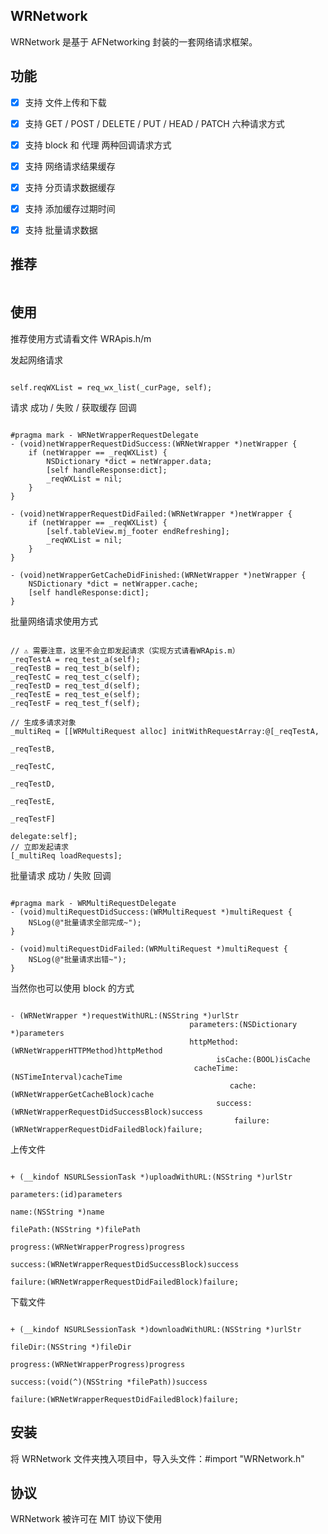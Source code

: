 ## WRNetwork

WRNetwork 是基于 AFNetworking 封装的一套网络请求框架。


## 功能

- [x] 支持 文件上传和下载
- [x] 支持 GET / POST / DELETE / PUT / HEAD / PATCH 六种请求方式
- [x] 支持 block 和 代理 两种回调请求方式
- [x] 支持 网络请求结果缓存
- [x] 支持 分页请求数据缓存
- [x] 支持 添加缓存过期时间
- [x] 支持 批量请求数据


## 推荐
<img src="https://github.com/wangrui460/WRNetwork/raw/master/screenshots/WRApis.png" alt="">


## 使用

推荐使用方式请看文件 WRApis.h/m

发起网络请求
<pre><code>
self.reqWXList = req_wx_list(_curPage, self);
</code></pre>

请求 成功 / 失败 / 获取缓存 回调
<pre><code>
#pragma mark - WRNetWrapperRequestDelegate
- (void)netWrapperRequestDidSuccess:(WRNetWrapper *)netWrapper {
    if (netWrapper == _reqWXList) {
        NSDictionary *dict = netWrapper.data;
        [self handleResponse:dict];
        _reqWXList = nil;
    }
}

- (void)netWrapperRequestDidFailed:(WRNetWrapper *)netWrapper {
    if (netWrapper == _reqWXList) {
        [self.tableView.mj_footer endRefreshing];
        _reqWXList = nil;
    }
}

- (void)netWrapperGetCacheDidFinished:(WRNetWrapper *)netWrapper {
    NSDictionary *dict = netWrapper.cache;
    [self handleResponse:dict];
}
</code></pre>

批量网络请求使用方式
<pre><code>
// ⚠️ 需要注意，这里不会立即发起请求（实现方式请看WRApis.m）
_reqTestA = req_test_a(self);
_reqTestB = req_test_b(self);
_reqTestC = req_test_c(self);
_reqTestD = req_test_d(self);
_reqTestE = req_test_e(self);
_reqTestF = req_test_f(self);

// 生成多请求对象
_multiReq = [[WRMultiRequest alloc] initWithRequestArray:@[_reqTestA,
                                                                                                  _reqTestB,
                                                                                                  _reqTestC,
                                                                                                  _reqTestD,
                                                                                                  _reqTestE,
                                                                                                  _reqTestF]
                                                                                delegate:self];
// 立即发起请求
[_multiReq loadRequests];
</code></pre>

批量请求 成功 / 失败 回调
<pre><code>
#pragma mark - WRMultiRequestDelegate
- (void)multiRequestDidSuccess:(WRMultiRequest *)multiRequest {
    NSLog(@"批量请求全部完成~");
}

- (void)multiRequestDidFailed:(WRMultiRequest *)multiRequest {
    NSLog(@"批量请求出错~");
}
</code></pre>


当然你也可以使用 block 的方式
<pre><code>
- (WRNetWrapper *)requestWithURL:(NSString *)urlStr
                                        parameters:(NSDictionary *)parameters
                                        httpMethod:(WRNetWrapperHTTPMethod)httpMethod
                                              isCache:(BOOL)isCache
                                         cacheTime:(NSTimeInterval)cacheTime
                                                 cache:(WRNetWrapperGetCacheBlock)cache
                                              success:(WRNetWrapperRequestDidSuccessBlock)success
                                                  failure:(WRNetWrapperRequestDidFailedBlock)failure;
</code></pre>

上传文件
<pre><code>
+ (__kindof NSURLSessionTask *)uploadWithURL:(NSString *)urlStr
                                                             parameters:(id)parameters
                                                                      name:(NSString *)name
                                                                   filePath:(NSString *)filePath
                                                                 progress:(WRNetWrapperProgress)progress
                                                                  success:(WRNetWrapperRequestDidSuccessBlock)success
                                                                      failure:(WRNetWrapperRequestDidFailedBlock)failure;
</code></pre>

下载文件
<pre><code>
+ (__kindof NSURLSessionTask *)downloadWithURL:(NSString *)urlStr
                                                                           fileDir:(NSString *)fileDir
                                                                      progress:(WRNetWrapperProgress)progress
                                                                       success:(void(^)(NSString *filePath))success
                                                                           failure:(WRNetWrapperRequestDidFailedBlock)failure;
</code></pre>


## 安装

将 WRNetwork 文件夹拽入项目中，导入头文件：#import "WRNetwork.h"


## 协议

WRNetwork 被许可在 MIT 协议下使用



